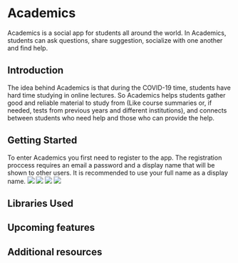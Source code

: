 Academics
=================

Academics is a social app for students all around the world.
In Academics, students can ask questions, share suggestion, socialize with one another and find help.

Introduction
------------

The idea behind Academics is that during the COVID-19 time, students have hard time studying in online lectures.
So Academics helps students gather good and reliable material to study from (Like course summaries or, if needed, tests from previous years and different institutions),
and connects between students who need help and those who can provide the help.

Getting Started
---------------
To enter Academics you first need to register to the app.
The registration proccess requires an email a password and a display name that will be shown to other users.
It is recommended to use your full name as a display name.
![](screenshots/start.png)
![](screenshots/enter_email.png)
![](screenshots/enter_password.png)
![](screenshots/enter_name.png)

Libraries Used
--------------



Upcoming features
-----------------



Additional resources
--------------------

